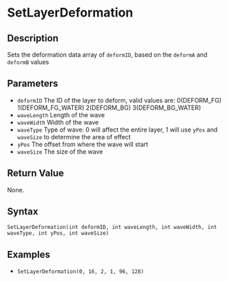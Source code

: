 # SetLayerDeformation

## Description
Sets the deformation data array of `deformID`, based on the `deformA` and `deformB` values

## Parameters
- `deformID`
The ID of the layer to deform, valid values are: 
    0(DEFORM_FG)
    1(DEFORM_FG_WATER)
    2(DEFORM_BG)
    3(DEFORM_BG_WATER)
- `waveLength`
Length of the wave
- `waveWidth`
Width of the wave
- `waveType`
Type of wave: 0 will affect the entire layer, 1 will use `yPos` and `waveSize` to determine the area of effect
- `yPos`
The offset from where the wave will start
- `waveSize`
The size of the wave

## Return Value
None.

## Syntax
```SetLayerDeformation(int deformID, int waveLength, int waveWidth, int waveType, int yPos, int waveSize)```

## Examples
- ```SetLayerDeformation(0, 16, 2, 1, 96, 128)```